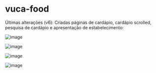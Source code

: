# vuca-food

Últimas alterações (v6): Criadas páginas de cardápio, cardápio scrolled, pesquisa de cardápio e apresentação de estabelecimento:

![image](https://github.com/viamais/vuca-food/assets/64482343/e9bed068-bf51-402d-b2a8-ac4d414549d8)

![image](https://github.com/viamais/vuca-food/assets/64482343/1414804e-4c82-411f-8d2f-a67a31ceb257)

![image](https://github.com/viamais/vuca-food/assets/64482343/0f6554fd-db79-4ee1-a1b6-051b588747ec)

![image](https://github.com/viamais/vuca-food/assets/64482343/afb8d623-c790-451c-9b5e-55b7301f17fb)
